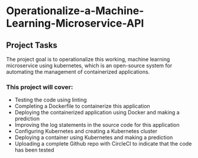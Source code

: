 # Operationalize-a-Machine-Learning-Microservice-API

## Project Tasks
The project goal is to operationalize this working, machine learning microservice using kubernetes, which is an open-source system for automating the management of containerized applications. 

### This project will cover:

 - Testing the code using linting
- Completing a Dockerfile to containerize this application
- Deploying the containerized application using Docker and making a prediction
- Improving the log statements in the source code for this application
- Configuring Kubernetes and creating a Kubernetes cluster
- Deploying a container using Kubernetes and making a prediction
- Uploading a complete Github repo with CircleCI to indicate that the code has been tested
